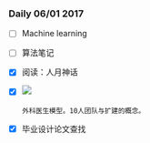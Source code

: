 ### Daily 06/01 2017

- [ ] Machine learning

- [ ] 算法笔记

- [x] 阅读：人月神话

- [x] ![](c3.jpg)

      外科医生模型。10人团队与扩建的概念。

- [x] 毕业设计论文查找